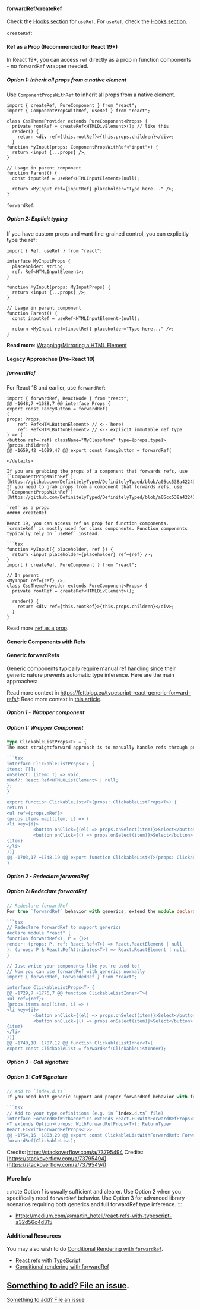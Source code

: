 
#### forwardRef/createRef

Check the [Hooks section](https://github.com/typescript-cheatsheets/react/blob/main/README.md#hooks) for `useRef`.
For `useRef`, check the [Hooks section](/docs/basic/getting-started/hooks#useref).

`createRef`:
#### Ref as a Prop (Recommended for React 19+)

In React 19+, you can access `ref` directly as a prop in function components - no `forwardRef` wrapper needed.

##### Option 1: Inherit all props from a native element

Use `ComponentPropsWithRef` to inherit all props from a native element.

```tsx
import { createRef, PureComponent } from "react";
import { ComponentPropsWithRef, useRef } from "react";

class CssThemeProvider extends PureComponent<Props> {
  private rootRef = createRef<HTMLDivElement>(); // like this
  render() {
    return <div ref={this.rootRef}>{this.props.children}</div>;
  }
function MyInput(props: ComponentPropsWithRef<"input">) {
  return <input {...props} />;
}

// Usage in parent component
function Parent() {
  const inputRef = useRef<HTMLInputElement>(null);

  return <MyInput ref={inputRef} placeholder="Type here..." />;
}
```

`forwardRef`:
##### Option 2: Explicit typing

If you have custom props and want fine-grained control, you can explicitly type the ref:

```tsx
import { Ref, useRef } from "react";

interface MyInputProps {
  placeholder: string;
  ref: Ref<HTMLInputElement>;
}

function MyInput(props: MyInputProps) {
  return <input {...props} />;
}

// Usage in parent component
function Parent() {
  const inputRef = useRef<HTMLInputElement>(null);

  return <MyInput ref={inputRef} placeholder="Type here..." />;
}
```

**Read more**: [Wrapping/Mirroring a HTML Element](/docs/advanced/patterns_by_usecase#wrappingmirroring-a-html-element)

#### Legacy Approaches (Pre-React 19)

##### forwardRef

For React 18 and earlier, use `forwardRef`:

```tsx
import { forwardRef, ReactNode } from "react";
@@ -1648,7 +1688,7 @@ interface Props {
export const FancyButton = forwardRef(
(
props: Props,
    ref: Ref<HTMLButtonElement> // <-- here!
    ref: Ref<HTMLButtonElement> // <-- explicit immutable ref type
) => (
<button ref={ref} className="MyClassName" type={props.type}>
{props.children}
@@ -1659,42 +1699,47 @@ export const FancyButton = forwardRef(

</details>

If you are grabbing the props of a component that forwards refs, use [`ComponentPropsWithRef`](https://github.com/DefinitelyTyped/DefinitelyTyped/blob/a05cc538a42243c632f054e42eab483ebf1560ab/types/react/index.d.ts#L770).
If you need to grab props from a component that forwards refs, use [`ComponentPropsWithRef`](https://github.com/DefinitelyTyped/DefinitelyTyped/blob/a05cc538a42243c632f054e42eab483ebf1560ab/types/react/index.d.ts#L770).

`ref` as a prop:
##### createRef

React 19, you can access ref as prop for function components.
`createRef` is mostly used for class components. Function components typically rely on `useRef` instead.

```tsx
function MyInput({ placeholder, ref }) {
  return <input placeholder={placeholder} ref={ref} />;
}
import { createRef, PureComponent } from "react";

// In parent
<MyInput ref={ref} />;
class CssThemeProvider extends PureComponent<Props> {
  private rootRef = createRef<HTMLDivElement>();

  render() {
    return <div ref={this.rootRef}>{this.props.children}</div>;
  }
}
```

Read more [`ref` as a prop](https://react.dev/blog/2024/12/05/react-19#ref-as-a-prop).
#### Generic Components with Refs

#### Generic forwardRefs
Generic components typically require manual ref handling since their generic nature prevents automatic type inference. Here are the main approaches:

Read more context in https://fettblog.eu/typescript-react-generic-forward-refs/:
Read more context in [this article](https://fettblog.eu/typescript-react-generic-forward-refs/).

##### Option 1 - Wrapper component
##### Option 1: Wrapper Component

```ts
type ClickableListProps<T> = {
The most straightforward approach is to manually handle refs through props:

```tsx
interface ClickableListProps<T> {
items: T[];
onSelect: (item: T) => void;
mRef?: React.Ref<HTMLUListElement> | null;
};
}

export function ClickableList<T>(props: ClickableListProps<T>) {
return (
<ul ref={props.mRef}>
{props.items.map((item, i) => (
<li key={i}>
          <button onClick={(el) => props.onSelect(item)}>Select</button>
          <button onClick={() => props.onSelect(item)}>Select</button>
{item}
</li>
))}
@@ -1703,17 +1748,19 @@ export function ClickableList<T>(props: ClickableListProps<T>) {
}
```

##### Option 2 - Redeclare forwardRef
##### Option 2: Redeclare forwardRef

```ts
// Redeclare forwardRef
For true `forwardRef` behavior with generics, extend the module declaration:

```tsx
// Redeclare forwardRef to support generics
declare module "react" {
function forwardRef<T, P = {}>(
render: (props: P, ref: React.Ref<T>) => React.ReactElement | null
): (props: P & React.RefAttributes<T>) => React.ReactElement | null;
}

// Just write your components like you're used to!
// Now you can use forwardRef with generics normally
import { forwardRef, ForwardedRef } from "react";

interface ClickableListProps<T> {
@@ -1729,7 +1776,7 @@ function ClickableListInner<T>(
<ul ref={ref}>
{props.items.map((item, i) => (
<li key={i}>
          <button onClick={(el) => props.onSelect(item)}>Select</button>
          <button onClick={() => props.onSelect(item)}>Select</button>
{item}
</li>
))}
@@ -1740,10 +1787,12 @@ function ClickableListInner<T>(
export const ClickableList = forwardRef(ClickableListInner);
```

##### Option 3 - Call signature
##### Option 3: Call Signature

```ts
// Add to `index.d.ts`
If you need both generic support and proper forwardRef behavior with full type inference, you can use the call signature:

```tsx
// Add to your type definitions (e.g. in `index.d.ts` file)
interface ForwardRefWithGenerics extends React.FC<WithForwardRefProps<Option>> {
<T extends Option>(props: WithForwardRefProps<T>): ReturnType<
React.FC<WithForwardRefProps<T>>
@@ -1754,15 +1803,20 @@ export const ClickableListWithForwardRef: ForwardRefWithGenerics =
forwardRef(ClickableList);
```

Credits: https://stackoverflow.com/a/73795494
Credits: [https://stackoverflow.com/a/73795494](https://stackoverflow.com/a/73795494)

#### More Info
:::note
Option 1 is usually sufficient and clearer. Use Option 2 when you specifically need `forwardRef` behavior. Use Option 3 for advanced library scenarios requiring both generics and full forwardRef type inference.
:::

- https://medium.com/@martin_hotell/react-refs-with-typescript-a32d56c4d315
#### Additional Resources

You may also wish to do [Conditional Rendering with `forwardRef`](https://github.com/typescript-cheatsheets/react/issues/167).
- [React refs with TypeScript](https://medium.com/@martin_hotell/react-refs-with-typescript-a32d56c4d315)
- [Conditional rendering with forwardRef](https://github.com/typescript-cheatsheets/react/issues/167)

[Something to add? File an issue](https://github.com/typescript-cheatsheets/react/issues/new).
---

[Something to add? File an issue](https://github.com/typescript-cheatsheets/react/issues/new)

<!--END-SECTION:forward-create-ref-->
